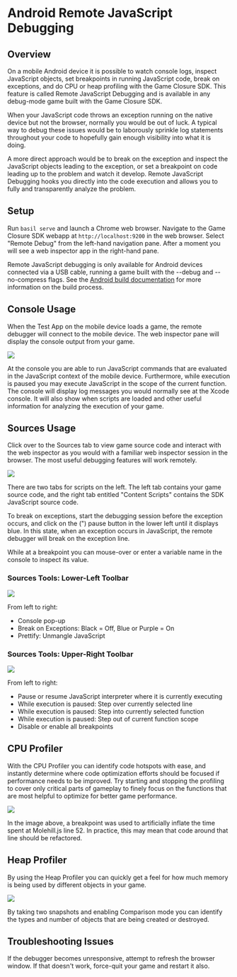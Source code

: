 # Android Remote JavaScript Debugging

## Overview

On a mobile Android device it is possible to watch console logs, inspect JavaScript objects, set breakpoints in running JavaScript code, break on exceptions, and do CPU or heap profiling with the Game Closure SDK.  This feature is called Remote JavaScript Debugging and is available in any debug-mode game built with the Game Closure SDK.

When your JavaScript code throws an exception running on the native device but not the browser, normally you would be out of luck.  A typical way to debug these issues would be to laborously sprinkle log statements throughout your code to hopefully gain enough visibility into what it is doing.

A more direct approach would be to break on the exception and inspect the JavaScript objects leading to the exception, or set a breakpoint on code leading up to the problem and watch it develop.  Remote JavaScript Debugging hooks you directly into the code execution and allows you to fully and transparently analyze the problem.

## Setup

Run `basil serve` and launch a Chrome web browser.  Navigate to the Game Closure SDK webapp at `http://localhost:9200` in the web browser.  Select "Remote Debug" from the left-hand navigation pane.  After a moment you will see a web inspector app in the right-hand pane.

Remote JavaScript debugging is only available for Android devices connected via a USB cable, running a game built with the --debug and --no-compress flags.  See the [Android build documentation](./android-build.html) for more information on the build process.

## Console Usage

When the Test App on the mobile device loads a game, the remote debugger will connect to the mobile device.  The web inspector pane will display the console output from your game.

<img src="./assets/android/android-console.png"></img>

At the console you are able to run JavaScript commands that are evaluated in the JavaScript context of the mobile device.  Furthermore, while execution is paused you may execute JavaScript in the scope of the current function.  The console will display log messages you would normally see at the Xcode console.  It will also show when scripts are loaded and other useful information for analyzing the execution of your game.

## Sources Usage

Click over to the Sources tab to view game source code and interact with the web inspector as you would with a familiar web inspector session in the browser.  The most useful debugging features will work remotely.

<img src="./assets/android/android-debugger.png"></img>

There are two tabs for scripts on the left.  The left tab contains your game source code, and the right tab entitled "Content Scripts" contains the SDK JavaScript source code.

To break on exceptions, start the debugging session before the exception occurs, and click on the (") pause button in the lower left until it displays blue.  In this state, when an exception occurs in JavaScript, the remote debugger will break on the exception line.

While at a breakpoint you can mouse-over or enter a variable name in the console to inspect its value.

### Sources Tools: Lower-Left Toolbar

<img src="./assets/android/android-debugger-left-tools.png"></img>

From left to right:

+ Console pop-up
+ Break on Exceptions: Black = Off, Blue or Purple = On
+ Prettify: Unmangle JavaScript

### Sources Tools: Upper-Right Toolbar

<img src="./assets/android/android-debugger-right-tools.png"></img>

From left to right:

+ Pause or resume JavaScript interpreter where it is currently executing
+ While execution is paused: Step over currently selected line
+ While execution is paused: Step into currently selected function
+ While execution is paused: Step out of current function scope
+ Disable or enable all breakpoints

## CPU Profiler

With the CPU Profiler you can identify code hotspots with ease, and instantly determine where code optimization efforts should be focused if performance needs to be improved.  Try starting and stopping the profiling to cover only critical parts of gameplay to finely focus on the functions that are most helpful to optimize for better game performance.

<img src="./assets/android/android-cpu-profiler.png"></img>

In the image above, a breakpoint was used to artificially inflate the time spent at Molehill.js line 52.  In practice, this may mean that code around that line should be refactored.

## Heap Profiler

By using the Heap Profiler you can quickly get a feel for how much memory is being used by different objects in your game.

<img src="./assets/android/android-heap-profiler.png"></img>

By taking two snapshots and enabling Comparison mode you can identify the types and number of objects that are being created or destroyed.

## Troubleshooting Issues

If the debugger becomes unresponsive, attempt to refresh the browser window.  If that doesn't work, force-quit your game and restart it also.
